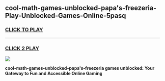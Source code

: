 
## cool-math-games-unblocked-papa's-freezeria-Play-Unblocked-Games-Online-5pasq
<h3>
<a href="https://premium76.site?title=cool-math-games-unblocked-papa's-freezeria&ref=24A">CLICK TO PLAY</a></h3>
<hr>

<h3>
<a href="https://premium76.site?title=cool-math-games-unblocked-papa's-freezeria&ref=24A">CLICK 2 PLAY</a>
  
</h3>

<a href="https://premium76.site?title=cool-math-games-unblocked-papa's-freezeria&ref=24A"><img src="https://clearcache.store/games.png"></a>


**cool-math-games-unblocked-papa's-freezeria games unblocked: Your Gateway to Fun and Accessible Online Gaming**
